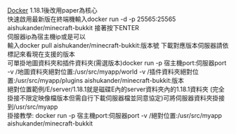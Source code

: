 [Docker](https://hub.docker.com/r/aishukander/minecraft-bukkit)
1.18.1後改用paper為核心  
快速啟用最新版在終端機輸入docker run -d -p 25565:25565 aishukander/minecraft-bukkit 接著按下ENTER  
伺服器ip為宿主機ip或是可以  
輸入docker pull aishukander/minecraft-bukkit:版本號 下載對應版本伺服器請依標記來看現在支援的版本  
可單掛地圖資料夾和插件資料夾(需選版本)docker run -p 宿主機port:伺服器port -v /地圖資料夾絕對位置:/usr/src/myapp/world -v /插件資料夾絕對位置:/usr/src/myapp/plugins    aishukander/minecraft-bukkit:版本  
絕對位置範例/E/server/1.18.1就是磁碟E內的server資料夾內的1.18.1資料夾
(完全掛接不限定映像檔版本但需自行下載伺服器檔並同意協定)可將伺服器資料夾掛接到/usr/src/myapp  
掛接教學: docker run -p 宿主機port:伺服器port -v /絕對位置:/usr/src/myapp aishukander/minecraft-bukkit  
